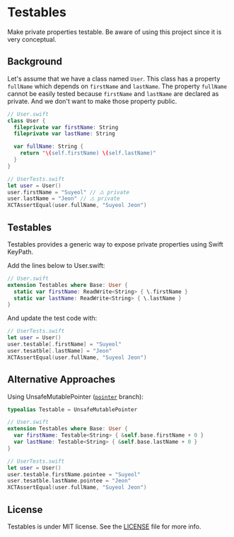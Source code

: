 # Testables

Make private properties testable. Be aware of using this project since it is very conceptual.

## Background

Let's assume that we have a class named `User`. This class has a property `fullName` which depends on `firstName` and `lastName`. The property `fullName` cannot be easily tested because `firstName` and `lastName` are declared as private. And we don't want to make those property public.

```swift
// User.swift
class User {
  fileprivate var firstName: String
  fileprivate var lastName: String

  var fullName: String {
    return "\(self.firstName) \(self.lastName)"
  }
}

// UserTests.swift
let user = User()
user.firstName = "Suyeol" // ⚠️ private
user.lastName = "Jeon" // ⚠️ private
XCTAssertEqual(user.fullName, "Suyeol Jeon")
```

## Testables

Testables provides a generic way to expose private properties using Swift KeyPath.

Add the lines below to User.swift:

```swift
// User.swift
extension Testables where Base: User {
  static var firstName: ReadWrite<String> { \.firstName }
  static var lastName: ReadWrite<String> { \.lastName }
}
```

And update the test code with:

```swift
// UserTests.swift
let user = User()
user.testable[.firstName] = "Suyeol"
user.tesatble[.lastName] = "Jeon"
XCTAssertEqual(user.fullName, "Suyeol Jeon")
```

## Alternative Approaches

Using UnsafeMutablePointer ([`pointer`](https://github.com/devxoul/Testables/tree/pointer) branch):

```swift
typealias Testable = UnsafeMutablePointer

// User.swift
extension Testables where Base: User {
  var firstName: Testable<String> { &self.base.firstName + 0 }
  var lastName: Testable<String> { &self.base.lastName + 0 }
}

// UserTests.swift
let user = User()
user.testable.firstName.pointee = "Suyeol"
user.tesatble.lastName.pointee = "Jeon"
XCTAssertEqual(user.fullName, "Suyeol Jeon")
```

## License

Testables is under MIT license. See the [LICENSE](LICENSE) file for more info.
